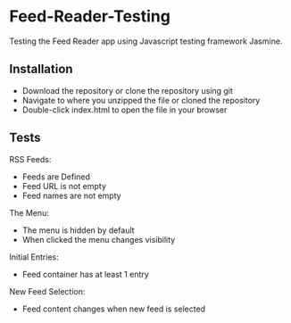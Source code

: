 # Feed-Reader-Testing

Testing the Feed Reader app using Javascript testing framework Jasmine.

## Installation
* Download the repository or clone the repository using git
* Navigate to where you unzipped the file or cloned the repository
* Double-click index.html to open the file in your browser

## Tests

RSS Feeds:
* Feeds are Defined
* Feed URL is not empty
* Feed names are not empty

The Menu:
* The menu is hidden by default
* When clicked the menu changes visibility

Initial Entries:
* Feed container has at least 1 entry

New Feed Selection:
* Feed content changes when new feed is selected
